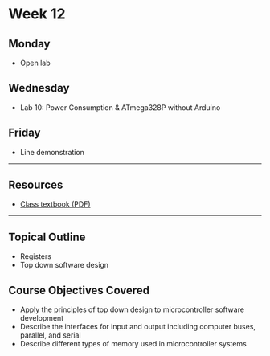 # Week 12

## Monday
- Open lab

## Wednesday
- Lab 10: Power Consumption & ATmega328P without Arduino

## Friday
- Line demonstration

---

## Resources
- [Class textbook (PDF)](https://doctor-pasquale.com/wp-content/uploads/2021/02/The-Yellow-Book.pdf)

---

## Topical Outline
- Registers
- Top down software design

## Course Objectives Covered
- Apply the principles of top down design to microcontroller software development
- Describe the interfaces for input and output including computer buses, parallel, and serial
- Describe different types of memory used in microcontroller systems

